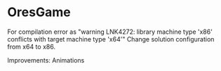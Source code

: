 # OresGame

For compilation error as "warning LNK4272: library machine type 'x86' conflicts with target machine type 'x64'"
Change solution configuration from x64 to x86.

Improvements:
Animations
